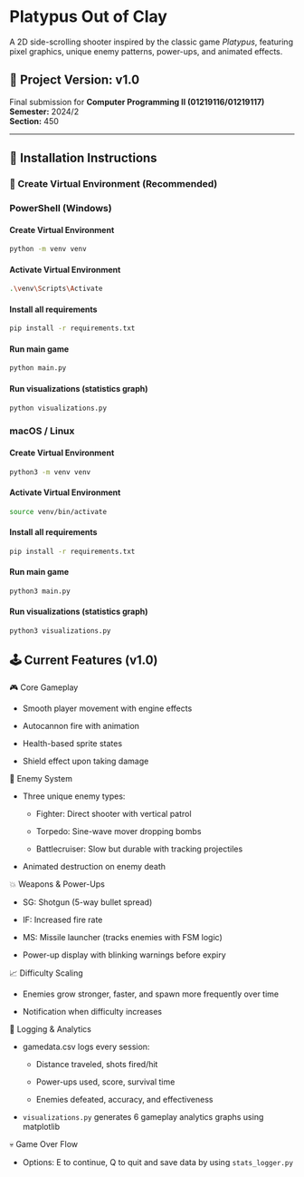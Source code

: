 # Platypus Out of Clay

A 2D side-scrolling shooter inspired by the classic game *Platypus*, featuring pixel graphics, unique enemy patterns, power-ups, and animated effects.

## 📌 Project Version: v1.0

Final submission for **Computer Programming II (01219116/01219117)**  
**Semester:** 2024/2  
**Section:** 450

---

## 🔧 Installation Instructions

### 🐍 Create Virtual Environment (Recommended)

### PowerShell (Windows)

#### Create Virtual Environment

```bash
python -m venv venv
```

#### Activate Virtual Environment

```bash
.\venv\Scripts\Activate
```

#### Install all requirements

```bash
pip install -r requirements.txt
```

#### Run main game

```bash
python main.py
```

#### Run visualizations (statistics graph)

```bash
python visualizations.py
```

### macOS / Linux

#### Create Virtual Environment

```bash
python3 -m venv venv
```

#### Activate Virtual Environment

```bash
source venv/bin/activate
```

#### Install all requirements

```bash
pip install -r requirements.txt
```

#### Run main game

```bash
python3 main.py
```

#### Run visualizations (statistics graph)

```bash
python3 visualizations.py
```

## 🕹 Current Features (v1.0)

🎮 Core Gameplay

* Smooth player movement with engine effects

* Autocannon fire with animation

* Health-based sprite states

* Shield effect upon taking damage

👾 Enemy System

* Three unique enemy types:

  * Fighter: Direct shooter with vertical patrol

  * Torpedo: Sine-wave mover dropping bombs

  * Battlecruiser: Slow but durable with tracking projectiles

* Animated destruction on enemy death

💥 Weapons & Power-Ups

* SG: Shotgun (5-way bullet spread)

* IF: Increased fire rate

* MS: Missile launcher (tracks enemies with FSM logic)

* Power-up display with blinking warnings before expiry

📈 Difficulty Scaling

* Enemies grow stronger, faster, and spawn more frequently over time

* Notification when difficulty increases

🧾 Logging & Analytics

* gamedata.csv logs every session:

  * Distance traveled, shots fired/hit

  * Power-ups used, score, survival time

  * Enemies defeated, accuracy, and effectiveness

* `visualizations.py` generates 6 gameplay analytics graphs using matplotlib

💀 Game Over Flow

* Options: E to continue, Q to quit and save data by using `stats_logger.py`
